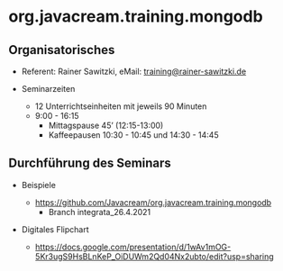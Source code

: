 # org.javacream.training.mongodb

## Organisatorisches

* Referent: Rainer Sawitzki, eMail: training@rainer-sawitzki.de

* Seminarzeiten
  * 12 Unterrichtseinheiten mit jeweils 90 Minuten
  * 9:00 - 16:15
    * Mittagspause 45’ (12:15-13:00)
    * Kaffeepausen 10:30 - 10:45 und 14:30 - 14:45
  
## Durchführung des Seminars

* Beispiele
  * https://github.com/Javacream/org.javacream.training.mongodb
    * Branch integrata_26.4.2021

* Digitales Flipchart
  * https://docs.google.com/presentation/d/1wAv1mOG-5Kr3ugS9HsBLnKeP_OiDUWm2Qd04Nx2ubto/edit?usp=sharing